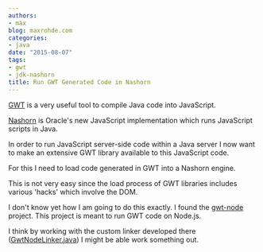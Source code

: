 ```yaml
---
authors:
- max
blog: maxrohde.com
categories:
- java
date: "2015-08-07"
tags:
- gwt
- jdk-nashorn
title: Run GWT Generated Code in Nashorn
---
```


[GWT](http://www.gwtproject.org/) is a very useful tool to compile Java code into JavaScript.

[Nashorn](<https://en.wikipedia.org/wiki/Nashorn_(JavaScript_engine)>) is Oracle's new JavaScript implementation which runs JavaScript scripts in Java.

In order to run JavaScript server-side code within a Java server I now want to make an extensive GWT library available to this JavaScript code.

For this I need to load code generated in GWT into a Nashorn engine.

This is not very easy since the load process of GWT libraries includes various 'hacks' which involve the DOM.

I don't know yet how I am going to do this exactly. I found the [gwt-node](https://github.com/cretz/gwt-node) project. This project is meant to run GWT code on Node.js.

I think by working with the custom linker developed there ([GwtNodeLinker.java](https://github.com/cretz/gwt-node/blob/master/src/org/gwtnode/dev/linker/GwtNodeLinker.java)) I might be able work something out.

